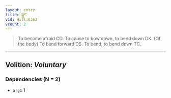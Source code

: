```yaml
---
layout: entry
title: སྒུར་
vid: Hill:0363
vcount: 2
---
```

> To become afraid CD\. To cause to bow down, to bend down DK\. (Of the body) To bend forward DS\. To bend, to bend down TC\.

---
Volition: _Voluntary_
---

### Dependencies (N = 2)
* `arg1` 1
